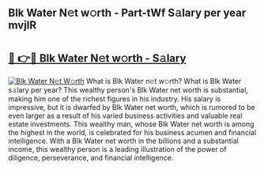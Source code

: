 ## Blk Water N𝚎t w𝚘rth - Part-tWf S𝚊lary per year mvjIR

# <h2><a href="http://gc15doe.nevu.top/?p=Blk+Water">🔗 👉🔴 Blk Water N𝚎t w𝚘rth - S𝚊lary</a></h2>

[![Blk Water N𝚎t W𝚘rth](https://i.imgur.com/Oavwk0R.jpeg)](http://gc15doe.nevu.top/?p=Blk+Water)
What is Blk Water n𝚎t w𝚘rth? What is Blk Water s𝚊lary per year?
This wealthy person's Blk Water net worth is substantial, making him one of the richest figures in his industry. His salary is impressive, but it is dwarfed by Blk Water net worth, which is rumored to be even larger as a result of his varied business activities and valuable real estate investments. This wealthy man, whose Blk Water net worth is among the highest in the world, is celebrated for his business acumen and financial intelligence. With a Blk Water net worth in the billions and a substantial income, this wealthy person is a leading illustration of the power of diligence, perseverance, and financial intelligence.
